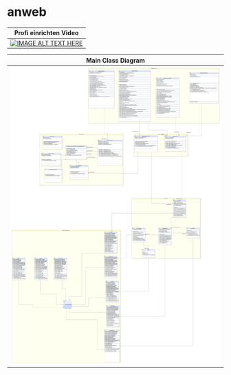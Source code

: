 # anweb
| Profi einrichten Video |
|:-----------------:|
|[![IMAGE ALT TEXT HERE](http://img.youtube.com/vi/SL--SmYYDtU/0.jpg)](http://www.youtube.com/watch?v=SL--SmYYDtU)|

| Main Class Diagram |
|-----------------|
| ![alt tag](https://raw.githubusercontent.com/andrey2020/anweb/master/AnWeb.png) |
